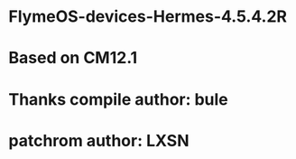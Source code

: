 # FlymeOS-devices-Hermes-4.5.4.2R

# Based on CM12.1

# Thanks compile author: bule

# patchrom author: LXSN
